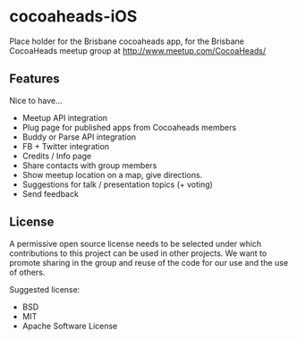 cocoaheads-iOS
==============

Place holder for the Brisbane cocoaheads app, for the Brisbane CocoaHeads meetup group at http://www.meetup.com/CocoaHeads/

Features
--------

Nice to have...

* Meetup API integration
* Plug page for published apps from Cocoaheads members
* Buddy or Parse API integration
* FB + Twitter integration
* Credits / Info page
* Share contacts with group members
* Show meetup location on a map, give directions.
* Suggestions for talk / presentation topics (+ voting)
* Send feedback

License
-------

A permissive open source license needs to be selected under which contributions to this project can be used in other projects. We want to promote sharing in the group and reuse of the code for our use and the use of others.

Suggested license:

* BSD
* MIT
* Apache Software License

